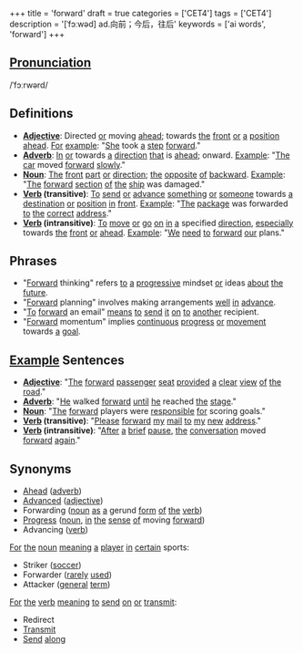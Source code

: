 +++
title = 'forward'
draft = true
categories = ['CET4']
tags = ['CET4']
description = '[ˈfɔːwəd] ad.向前；今后，往后'
keywords = ['ai words', 'forward']
+++

## [Pronunciation](/post/pronunciation/)
/ˈfɔːrwərd/

## Definitions
- **[Adjective](/post/adjective/)**: Directed [or](/post/or/) moving [ahead](/post/ahead/); towards [the](/post/the/) [front](/post/front/) [or](/post/or/) [a](/post/a/) [position](/post/position/) [ahead](/post/ahead/). [For](/post/for/) [example](/post/example/): "[She](/post/she/) took [a](/post/a/) [step](/post/step/) [forward](/post/forward/)."
- **[Adverb](/post/adverb/)**: [In](/post/in/) [or](/post/or/) towards [a](/post/a/) [direction](/post/direction/) [that](/post/that/) is [ahead](/post/ahead/); onward. [Example](/post/example/): "[The](/post/the/) [car](/post/car/) moved [forward](/post/forward/) [slowly](/post/slowly/)."
- **[Noun](/post/noun/)**: [The](/post/the/) [front](/post/front/) [part](/post/part/) [or](/post/or/) [direction](/post/direction/); [the](/post/the/) [opposite](/post/opposite/) [of](/post/of/) [backward](/post/backward/). [Example](/post/example/): "[The](/post/the/) [forward](/post/forward/) [section](/post/section/) [of](/post/of/) [the](/post/the/) [ship](/post/ship/) was damaged."
- **[Verb](/post/verb/) (transitive)**: [To](/post/to/) [send](/post/send/) [or](/post/or/) [advance](/post/advance/) [something](/post/something/) [or](/post/or/) [someone](/post/someone/) towards [a](/post/a/) [destination](/post/destination/) [or](/post/or/) [position](/post/position/) [in](/post/in/) [front](/post/front/). [Example](/post/example/): "[The](/post/the/) [package](/post/package/) was forwarded [to](/post/to/) [the](/post/the/) [correct](/post/correct/) [address](/post/address/)."
- **[Verb](/post/verb/) (intransitive)**: [To](/post/to/) [move](/post/move/) [or](/post/or/) [go](/post/go/) [on](/post/on/) [in](/post/in/) [a](/post/a/) specified [direction](/post/direction/), [especially](/post/especially/) towards [the](/post/the/) [front](/post/front/) [or](/post/or/) [ahead](/post/ahead/). [Example](/post/example/): "[We](/post/we/) [need](/post/need/) [to](/post/to/) [forward](/post/forward/) [our](/post/our/) plans."

## Phrases
- "[Forward](/post/forward/) thinking" refers [to](/post/to/) [a](/post/a/) [progressive](/post/progressive/) mindset [or](/post/or/) ideas [about](/post/about/) [the](/post/the/) [future](/post/future/).
- "[Forward](/post/forward/) planning" involves making arrangements [well](/post/well/) [in](/post/in/) [advance](/post/advance/).
- "[To](/post/to/) [forward](/post/forward/) an email" [means](/post/means/) [to](/post/to/) [send](/post/send/) [it](/post/it/) [on](/post/on/) [to](/post/to/) [another](/post/another/) recipient.
- "[Forward](/post/forward/) momentum" implies [continuous](/post/continuous/) [progress](/post/progress/) [or](/post/or/) [movement](/post/movement/) towards [a](/post/a/) [goal](/post/goal/).

## [Example](/post/example/) Sentences
- **[Adjective](/post/adjective/)**: "[The](/post/the/) [forward](/post/forward/) [passenger](/post/passenger/) [seat](/post/seat/) [provided](/post/provided/) [a](/post/a/) [clear](/post/clear/) [view](/post/view/) [of](/post/of/) [the](/post/the/) [road](/post/road/)."
- **[Adverb](/post/adverb/)**: "[He](/post/he/) walked [forward](/post/forward/) [until](/post/until/) [he](/post/he/) reached [the](/post/the/) [stage](/post/stage/)."
- **[Noun](/post/noun/)**: "[The](/post/the/) [forward](/post/forward/) players were [responsible](/post/responsible/) [for](/post/for/) scoring goals."
- **[Verb](/post/verb/) (transitive)**: "[Please](/post/please/) [forward](/post/forward/) [my](/post/my/) [mail](/post/mail/) [to](/post/to/) [my](/post/my/) [new](/post/new/) [address](/post/address/)."
- **[Verb](/post/verb/) (intransitive)**: "[After](/post/after/) [a](/post/a/) [brief](/post/brief/) [pause](/post/pause/), [the](/post/the/) [conversation](/post/conversation/) moved [forward](/post/forward/) [again](/post/again/)."

## Synonyms
- [Ahead](/post/ahead/) ([adverb](/post/adverb/))
- [Advanced](/post/advanced/) ([adjective](/post/adjective/))
- Forwarding ([noun](/post/noun/) [as](/post/as/) [a](/post/a/) gerund [form](/post/form/) [of](/post/of/) [the](/post/the/) [verb](/post/verb/))
- [Progress](/post/progress/) ([noun](/post/noun/), [in](/post/in/) [the](/post/the/) [sense](/post/sense/) [of](/post/of/) moving [forward](/post/forward/))
- Advancing ([verb](/post/verb/)) 

[For](/post/for/) [the](/post/the/) [noun](/post/noun/) [meaning](/post/meaning/) [a](/post/a/) [player](/post/player/) [in](/post/in/) [certain](/post/certain/) sports:
- Striker ([soccer](/post/soccer/))
- Forwarder ([rarely](/post/rarely/) [used](/post/used/))
- Attacker ([general](/post/general/) [term](/post/term/))

[For](/post/for/) [the](/post/the/) [verb](/post/verb/) [meaning](/post/meaning/) [to](/post/to/) [send](/post/send/) [on](/post/on/) [or](/post/or/) [transmit](/post/transmit/):
- Redirect
- [Transmit](/post/transmit/)
- [Send](/post/send/) [along](/post/along/)

